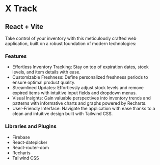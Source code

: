 # X Track
## React + Vite

Take control of your inventory with this meticulously crafted web application, built on a robust foundation of modern technologies:

### Features

- Effortless Inventory Tracking: Stay on top of expiration dates, stock levels, and item details with ease.
- Customizable Freshness: Define personalized freshness periods to ensure optimal product quality.
- Streamlined Updates: Effortlessly adjust stock levels and remove expired items with intuitive input fields and dropdown menus.
- Visual Insights: Gain valuable perspectives into inventory trends and patterns with informative charts and graphs powered by Recharts.
- User-Friendly Interface: Navigate the application with ease thanks to a clean and intuitive design built with Tailwind CSS.

### Libraries and Plugins

- Firebase
- React-datepicker
- React-router-dom
- Recharts
- Tailwind CSS
